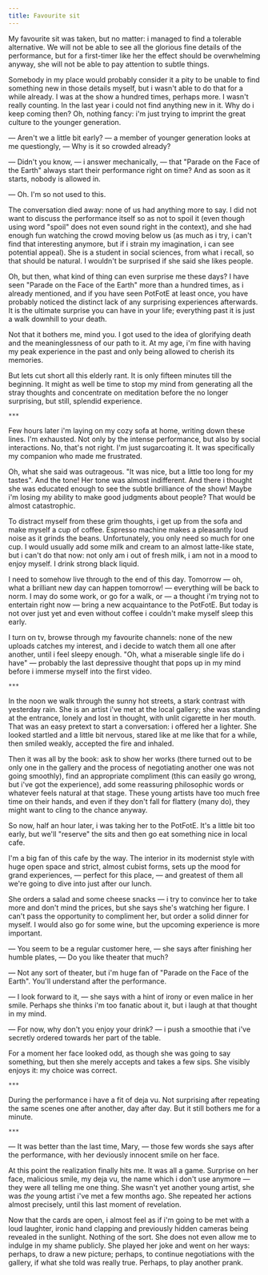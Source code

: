 ```yaml
---
title: Favourite sit
---
```


My favourite sit was taken, but no matter: i managed to find a tolerable
alternative. We will not be able to see all the glorious fine details of the
performance, but for a first-timer like her the effect should be overwhelming
anyway, she will not be able to pay attention to subtle things.

Somebody in my place would probably consider it a pity to be unable to find
something new in those details myself, but i wasn't able to do that for a while
already. I was at the show a hundred times, perhaps more. I wasn't really
counting. In the last year i could not find anything new in it. Why do i keep
coming then? Oh, nothing fancy: i'm just trying to imprint the great culture to
the younger generation.

— Aren't we a little bit early? — a member of younger generation looks at me
questiongly, — Why is it so crowded already?

— Didn't you know, — i answer mechanically, — that "Parade on the Face of the
Earth" always start their performance right on time? And as soon as it starts,
nobody is allowed in.

— Oh. I'm so not used to this.

The conversation died away: none of us had anything more to say. I did not want
to discuss the performance itself so as not to spoil it (even though using word
"spoil" does not even sound right in the context), and she had enough fun
watching the crowd moving below us (as much as i try, i can't find that
interesting anymore, but if i strain my imagination, i can see potential
appeal). She is a student in social sciences, from what i recall, so that should
be natural. I wouldn't be surprised if she said she likes people.

Oh, but then, what kind of thing can even surprise me these days? I have seen
"Parade on the Face of the Earth" more than a hundred times, as i already
mentioned, and if you have seen PotFotE at least once, you have probably noticed
the distinct lack of any surprising experiences afterwards. It is the ultimate
surprise you can have in your life; everything past it is just a walk downhill
to your death.

Not that it bothers me, mind you. I got used to the idea of glorifying death and
the meaninglessness of our path to it. At my age, i'm fine with having my peak
experience in the past and only being allowed to cherish its memories.

But lets cut short all this elderly rant. It is only fifteen minutes till the
beginning. It might as well be time to stop my mind from generating all the
stray thoughts and concentrate on meditation before the no longer surprising,
but still, splendid experience.

    ***

Few hours later i'm laying on my cozy sofa at home, writing down these
lines. I'm exhausted. Not only by the intense performance, but also by social
interactions. No, that's not right. I'm just sugarcoating it. It was
specifically my companion who made me frustrated.

Oh, what she said was outrageous. "It was nice, but a little too long for my
tastes". And the tone! Her tone was almost indifferent. And there i thought she
was educated enough to see the subtle brilliance of the show! Maybe i'm losing
my ability to make good judgments about people? That would be almost
catastrophic.

To distract myself from these grim thoughts, i get up from the sofa and make
myself a cup of coffee. Espresso machine makes a pleasantly loud noise as it
grinds the beans. Unfortunately, you only need so much for one cup. I would
usually add some milk and cream to an almost latte-like state, but i can't do
that now: not only am i out of fresh milk, i am not in a mood to enjoy myself. I
drink strong black liquid.

I need to somehow live through to the end of this day. Tomorrow — oh, what a
brilliant new day can happen tomorrow! — everything will be back to norm. I may
do some work, or go for a walk, or — a thought i'm trying not to entertain right
now — bring a new acquaintance to the PotFotE. But today is not over just yet
and even without coffee i couldn't make myself sleep this early.

I turn on tv, browse through my favourite channels: none of the new uploads
catches my interest, and i decide to watch them all one after another, until i
feel sleepy enough. "Oh, what a miserable single life do i have" — probably the
last depressive thought that pops up in my mind before i immerse myself into the
first video.

    ***

In the noon we walk through the sunny hot streets, a stark contrast with
yesterday rain. She is an artist i've met at the local gallery; she was standing
at the entrance, lonely and lost in thought, with unlit cigarette in her
mouth. That was an easy pretext to start a conversation: i offered her a
lighter. She looked startled and a little bit nervous, stared like at me like
that for a while, then smiled weakly, accepted the fire and inhaled.

Then it was all by the book: ask to show her works (there turned out to be only
one in the gallery and the process of negotiating another one was not going
smoothly), find an appropriate compliment (this can easily go wrong, but i've
got the experience), add some reassuring philosophic words or whatever feels
natural at that stage. These young artists have too much free time on their
hands, and even if they don't fall for flattery (many do), they might want to
cling to the chance anyway.

So now, half an hour later, i was taking her to the PotFotE. It's a little bit too
early, but we'll "reserve" the sits and then go eat something nice in local
cafe.

I'm a big fan of this cafe by the way. The interior in its modernist style with
huge open space and strict, almost cubist forms, sets up the mood for grand
experiences, — perfect for this place, — and greatest of them all we're going to
dive into just after our lunch.

She orders a salad and some cheese snacks — i try to convince her to take more
and don't mind the prices, but she says she's watching her figure. I can't pass
the opportunity to compliment her, but order a solid dinner for myself. I would
also go for some wine, but the upcoming experience is more important.

— You seem to be a regular customer here, — she says after finishing her humble
plates, — Do you like theater that much?

— Not any sort of theater, but i'm huge fan of "Parade on the Face of the
Earth". You'll understand after the performance.

— I look forward to it, — she says with a hint of irony or even malice in her
smile. Perhaps she thinks i'm too fanatic about it, but i laugh at that thought
in my mind.

— For now, why don't you enjoy your drink? — i push a smoothie that i've
secretly ordered towards her part of the table.

For a moment her face looked odd, as though she was going to say something, but
then she merely accepts and takes a few sips. She visibly enjoys it: my choice
was correct.

    ***

During the performance i have a fit of deja vu. Not surprising after repeating
the same scenes one after another, day after day. But it still bothers me for a
minute.

    ***

— It was better than the last time, Mary, — those few words she says after the
performance, with her deviously innocent smile on her face.

At this point the realization finally hits me. It was all a game. Surprise on
her face, malicious smile, my deja vu, the name which i don't use anymore — they
were all telling me one thing. She wasn't yet another young artist, she was
*the* young artist i've met a few months ago. She repeated her actions almost
precisely, until this last moment of revelation.

Now that the cards are open, i almost feel as if i'm going to be met with a loud
laughter, ironic hand clapping and previously hidden cameras being revealed in
the sunlight. Nothing of the sort. She does not even allow me to indulge in my
shame publicly. She played her joke and went on her ways: perhaps, to draw a new
picture; perhaps, to continue negotiations with the gallery, if what she told
was really true. Perhaps, to play another prank.
